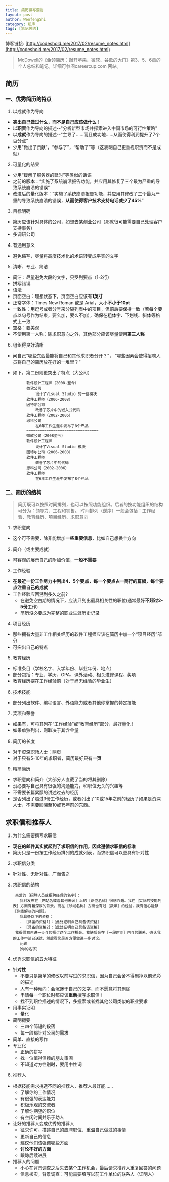 ```yaml
---
title: 简历撰写要则
layout: post
author: WenfengShi
category: 私库
tags: [笔记总结]
---
```

博客链接: [http://codeshold.me/2017/02/resume_notes.html](http://codeshold.me/2017/02/resume_notes.html)

> McDowell的《金领简历：敲开苹果、微软、谷歌的大门》第3、5、6章的个人总结和笔记。详细可参阅careercup.com 网站。


## 简历

### 一、优秀简历的特点

1. 以成就作为导向
- **突出自己做过什么，而不是自己应该做什么！**
- 以**职责**作为导向的描述--"分析新型市场并探索进入中国市场的可行性策略"
- 以**成就**作为导向的描述--"主导了……而且成功地……从而使得利润提升了7个百分点"
- 少用"做出了贡献"，“参与了”，“帮助了”等（这表明自己更重视职责而不是成就）
2. 可量化的结果
- 少用“缓解了服务器的延时”等类似的话语
- 之前的版本：“实施了系统崩溃报告功能，并应用其修复了三个最为严重的导致系统崩溃的错误”
- 改进后的量化版本：“实施了系统崩溃报告功能，并应用其修改了三个最为严重的导致系统崩溃的错误，**从而使得客户技术支持电话减少了45%**”

3. 目标明确
- 简历应该针对具体的公司，如想去某创业公司（那就很可能需要自己处理客户支持事务）
- 多调研公司

4. 有通用意义
- 避免缩写，尽量将高度技术化的术语转变成平实的文字

5. 清晰、专业、简洁
- 简洁：尽量避免大段的文字，只罗列要点（1-2行）
- 拼写错误
- 语法
- 页面空白：理想状态下，页面空白应该有**1英寸**
- 正常字体：Times New Roman 或是 Arial，大小**不小于10pt**
- 一致性：用逗号或者分号来分隔列表中的项目，但前后要保持一致（若每个要点以句号作为结束，要么加，要么不加），确保在粗体字、下划线、斜体等格式上一致
- 空格：要美观
- 不使用第一人称：除求职意向之外，其他部分应该尽量使用**第三人称**

6. 组织得良好清晰
- 问自己“哪些东西最能将自己和其他求职者分开？”， “哪些因素会使得招聘人员将自己的简历放在好的一堆里？”
- 如下，第二份则更突出了特点（大公司）

            软件设计工程师（2008-至今）
            微软公司
                设计了Visual Studio 的一些模块
            软件工程师（2006-2008）
            因特尔公司
                改善了芯片中的嵌入式代码
            软件工程师（2002-2006）
            思科公司
                在6年工作生涯中发布了8个产品
            ================================
            微软公司（2008至今）
            软件设计工程师
                设计了Visual Studio 模块
            因特尔公司（2006-2008）
            软件工程师
                改善了芯片中的代码
            思科公司（2002-2006）
            软件工程师
                在6年工作生涯中发布了8个产品


### 二、简历的结构

> 简历既可以按照时间排列，也可以按照功能组织。后者的按功能组织的结构可分为：领导力、工程和销售。
时间排列（逆序）一般会包括：工作经验、教育经历、项目经历、求职意向


1. 求职意向
- 这个可不需要，除非能增加**一些重要信息**，比如自己想换个方向

2. 简介（或主要成就）
- 可客观的展示自己的附加价值，**一般不需要**

3. 工作经验
- **在最近一份工作尽力中列出4、5个要点，每一个要点占一两行的篇幅，每个要点注重自己的成就**
- 工作经验应回溯到多久之前?
  - 在避免空白期的情况下，应该只列出最具相关性的职位(通常最好**不超过2-5份**工作)
  - 简历没必要成为完整的职业生涯历史记录

4. 项目经历
- 那些拥有大量非工作相关经历的软件工程师应该在简历中加一个“项目经历”部分
- 可突出自己的特点

5. 教育经历
- 标准条目（学校名字、入学年份、毕业年份、地点）
- 部分包括：专业、学历、GPA、课外活动、相关进修课程、奖项
- 教育经历摆在工作经验前（对于尚无经验的毕业生）

6. 技术技能
- 部分列出软件、编程语言、外语能力或者其他你掌握的特定技能

7. 奖项和荣誉
- 如果有，可将其列在“工作经验”或“教育经历”部分，最好量化！
- 如果单独列出，则取决于其含金量

8. 简历的长度
- 对于资深职场人士：两页
- 对于只有5-10年的求职者，简历最好只有**一页**

9. 精简简历
- 求职意向和简介（大部分人直截了当的将其删除）
- 没必要写自己具有很强的沟通能力，和职位无关的兴趣等
- 不需要长篇累牍的讲述过去的经历
- 是否列出了超过3份工作经历，或者列出了10或15年之前的经历？如果是资深人士，不需要回溯至10或15年前的东西。


## 求职信和推荐人

1. 为什么需要撰写求职信
- **现在的邮件其实就起到了求职信的作用，因此遵循求职信的标准**
- 简历只是一份按工作经历排列的成就列表，而求职信可以更具有针对性

2. 求职信分类
- 针对性、无针对性、广而告之

3. 求职信的结构

        亲爱的［招聘人员或招聘经理的名字］：
          我对发布在［网站名或着其他来源］上的［职位名称］很感兴趣。我在［实际的技能列表］方面有着深厚的背景，而在［领域名称］方面也有过［数年］的经验，我有信心能够［你能解决的问题］。
          我具备以下的资格：
          - ［具备的资格1］：［此处证明自己具备该资格］
          - ［具备的资格2］：［此处证明自己具备该资格］  
        我很愿意再进一步与您探讨这个工作机会。我随后会在［一段时间］内与您联系，确认我的工作申请已送达，然后看您是否方便做进一步讨论。
          此致
         ［你的名字］

4. 优秀求职信的五大特征
- **针对性**
  - 不要只是简单的修改以前写过的求职信，因为自己会舍不得删掉以前光彩的描述
  - 人有一种倾向：会沉迷于自己的文字，而不愿意将其删除
  - 申请每一个职位时都应该**重新**撰写求职信！
  - 找不到职位描述的情况下，多搜索或者找其他公司类似的职业要求
- 用事实证明
  - 量化
- 简明扼要
  - 三四个简短的段落
  - 每一段都针对公司的需求
- 简单、直接的写作
- 专业化
  - 正确的拼写
  - 找一位值得信赖的朋友审阅
  - 不知道对方性别时，要用中性词

6. 推荐人
- 根据技能需求挑选不同的推荐人，推荐人最好能……
  - 了解你的工作情况
  - 有很强的表达能力
  - 积极乐观的交流者
  - 了解你期望的职位
  - 有空闲时间并乐于助人
- 让好的推荐人变成优秀的推荐人
  - 征求许可、描述自己的应聘职位、重温自己做过的事情
  - 更新自己的信息
  - 建议他们该强调哪些方面
  - **讨论不好的方面**
  - 跟踪后续进展
- 推荐人的问题
  - 小心在背景调查之后失去某个工作机会，最后请求推荐人重复回答的问题
  - 信息核实，背景调查：可能需要填写以前工作单位的联系人（证明人）
